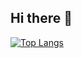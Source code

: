 ## Hi there 👋

[![Top Langs](https://github-readme-stats.vercel.app/api/top-langs/?username=alvinjhson&layout=compact)](https://github.com/alvinjhson/github-readme-stats&layout=compact)
